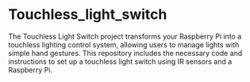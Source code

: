 # Touchless_light_switch
The Touchless Light Switch project transforms your Raspberry Pi into a touchless lighting control system, allowing users to manage lights with simple hand gestures. This repository includes the necessary code and instructions to set up a touchless light switch using IR sensors and a Raspberry Pi.
